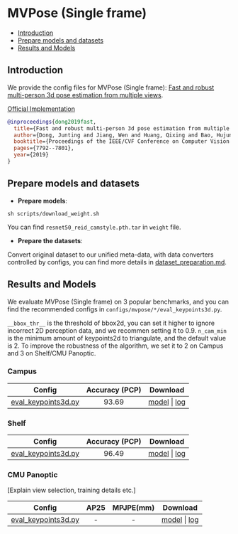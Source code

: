 # MVPose (Single frame)

- [Introduction](#introduction)
- [Prepare models and datasets](#prepare-models-and-datasets)
- [Results and Models](#results-and-models)

## Introduction

We provide the config files for MVPose (Single frame): [Fast and robust multi-person 3d pose estimation from multiple views](https://zju3dv.github.io/mvpose/).

[Official Implementation](https://github.com/zju3dv/mvpose)

```BibTeX
@inproceedings{dong2019fast,
  title={Fast and robust multi-person 3d pose estimation from multiple views},
  author={Dong, Junting and Jiang, Wen and Huang, Qixing and Bao, Hujun and Zhou, Xiaowei},
  booktitle={Proceedings of the IEEE/CVF Conference on Computer Vision and Pattern Recognition},
  pages={7792--7801},
  year={2019}
}
```
## Prepare models and datasets

- **Prepare models**:

```
sh scripts/download_weight.sh
```
You can find `resnet50_reid_camstyle.pth.tar` in `weight` file.

- **Prepare the datasets**:

Convert original dataset to our unified meta-data, with data converters controlled by configs,
you can find more details in [dataset_preparation.md](../../docs/en/dataset_preparation.md).

## Results and Models

We evaluate MVPose (Single frame) on 3 popular benchmarks, and you can find the recommended configs in `configs/mvpose/*/eval_keypoints3d.py`.

`__bbox_thr__` is the threshold of bbox2d, you can set it higher to ignore incorrect 2D perception data, and we recommen setting it to 0.9. `n_cam_min` is the minimum amount of keypoints2d to triangulate, and the default value is 2. To improve the robustness of the algorithm, we set it to 2 on Campus and 3 on Shelf/CMU Panoptic.

### Campus


| Config | Accuracy (PCP)  | Download |
|:------:|:-------:|:--------:|
| [eval_keypoints3d.py](./campus_config/eval_keypoints3d.py) | 93.69 | [model]() &#124; [log]() |


### Shelf


| Config | Accuracy (PCP)  | Download |
|:------:|:-------:|:--------:|
| [eval_keypoints3d.py](./shelf_config/eval_keypoints3d.py) | 96.49 | [model]() &#124; [log]() |


### CMU Panoptic

[Explain view selection, training details etc.]

| Config | AP25 | MPJPE(mm) | Download |
|:------:|:----:|:---------:|:--------:|
| [eval_keypoints3d.py](./panoptic_config/eval_keypoints3d.py) | - | - | [model]() &#124; [log]() |
